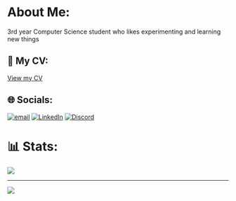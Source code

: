 # About Me:
3rd year Computer Science student who likes experimenting and learning new things

## 📝 My CV:
[View my CV](https://drive.google.com/file/d/1WFIkKDtlSO0R2lbn0WHvvk29LWQxdo6u/view?usp=drive_link)

## 🌐 Socials:
[![email](https://img.shields.io/badge/Email-D14836?logo=gmail&logoColor=white)](mailto:barnardfourie15@gmail.com)  [![LinkedIn](https://img.shields.io/badge/LinkedIn-%230077B5.svg?logo=linkedin&logoColor=white)](https://linkedin.com/in/barnard-fourie)  [![Discord](https://img.shields.io/badge/Discord-%237289DA.svg?logo=discord&logoColor=white)](https://discord.gg/cheesehutt)
# 📊 Stats:
<!-- ![](https://github-readme-stats.vercel.app/api?username=BarnardF&theme=dark&hide_border=false&include_all_commits=false&count_private=false) -->
![](https://nirzak-streak-stats.vercel.app/?user=BarnardF&theme=dark&hide_border=false)<br/>


---
[![](https://visitcount.itsvg.in/api?id=BarnardF&icon=0&color=0)](https://visitcount.itsvg.in)

<!-- Proudly created with GPRM ( https://gprm.itsvg.in ) -->


